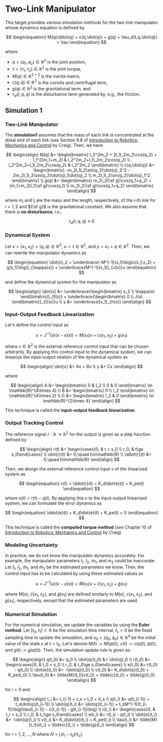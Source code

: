 # Two-Link Manipulator

This target provides various simulation methods for the two-link manipulator whose dynamics equation is defined by

$$
\begin{equation}
    M(q)\ddot{q} + c(q,\dot{q}) + g(q) + \tau_d(t,q,\dot{q}) = \tau
\end{equation}
$$

where

- $q = (q_1,q_2)\in\mathbb{R}^2$ is the joint position,
- $\tau = (\tau_1,\tau_2)\in\mathbb{R}^2$ is the joint torque,
- $M(q)\in\mathbb{R}^{2\times 2}$ is the inertia matrix,
- $c(q,\dot{q})\in\mathbb{R}^2$ is the coriolis and centrifugal term,
- $g(q)\in\mathbb{R}^2$ is the gravitational term, and
- $\tau_d(t,q,\dot{q})$ is the disturbance term generated by, e.g., the friction.

## Simulation 1

### Two-Link Manipulator

The **simulation1** assumes that the mass of each link is concentrated at the distal end of each link (see Section 6.8 of [Introduction to Robotics: Mechanics and Control](https://www.amazon.com/Introduction-Robotics-Mechanics-Control-3rd/dp/0201543613) by Craig). Then, we have

$$
\begin{align}
    M(q) &= \begin{bmatrix} l_2^2m_2 + 2l_1l_2m_2\cos(q_2) + l_1^2(m_1+m_2) & l_2^2m_2+l_1l_2m_2\cos(q_2) \\ l_2^2m_2+l_1l_2m_2\cos(q_2) & l_2^2m_2 \end{bmatrix} \\
    c(q,\dot{q}) &= \begin{bmatrix} -m_2l_1l_2\sin(q_2)\dot{q}_2^2 - 2m_2l_1l_2\sin(q_2)\dot{q}_1\dot{q}_2 \\ m_2l_1l_2\sin(q_2)\dot{q}_1^2 \end{bmatrix} \\
    g(q) &= \begin{bmatrix} m_2l_2{\sf g}\cos(q_1+q_2) + (m_1+m_2)l_1{\sf g}\cos(q_1) \\ m_2l_2{\sf g}\cos(q_1+q_2) \end{bmatrix}
\end{align}
$$

where $m_i$ and $l_i$ are the mass and the length, respectively, of the $i$-th link for $i=1,2$ and ${\sf g}$ is the gravitational constant. We also assume that there is **no disturbance**, i.e.,

$$
\begin{equation}
    \tau_d(t,q,\dot{q}) \equiv 0
\end{equation}
$$

### Dynamical System

Let $x = (x_1,x_2) = (q,\dot{q})\in\mathbb{R}^4$, $u = \tau\in\mathbb{R}^2$, and $y = x_1 = q\in\mathbb{R}^2$. Then, we can rewrite the manipulator dynamics as

$$
\begin{equation}
    \dot{x}_2 = \underbrace{-M^{-1}(x_1)\big(c(x_1,x_2) + g(x_1)\big)}_{\kappa(x)} + \underbrace{M^{-1}(x_1)}_{J(x)}u
\end{equation}
$$

and define the dynamical system for the manipulator as

$$
\begin{align}
    \dot{x} &= \underbrace{\begin{bmatrix} x_2 \\ \kappa(x) \end{bmatrix}}_{f(x)} + \underbrace{\begin{bmatrix} 0 \\ J(x) \end{bmatrix}}_{G(x)}u \\
    y &= \underbrace{x_1}_{h(x)}
\end{align}
$$

### Input-Output Feedback Linearization

Let's define the control input as

$$
\begin{equation}
    u = J^{-1}(x)(v - \kappa(x)) = M(x_1)v + c(x_1,x_2) + g(x_1)
\end{equation}
$$

where $v\in\mathbb{R}^2$ is the external reference control input that can be chosen arbitrarily. By applying this control input to the dynamical system, we can linearize the input-output relation of the dynamical system as

$$
\begin{align}
    \dot{x} &= Ax + Bv \\
    y &= Cx
\end{align}
$$

where

$$
\begin{align}
    A &= \begin{bmatrix} 0 & I_2 \\ 0 & 0 \end{bmatrix} \in \mathbb{R}^{4\times 4} \\
    B &= \begin{bmatrix} 0 \\ I_2 \end{bmatrix} \in \mathbb{R}^{4\times 2} \\
    C &= \begin{bmatrix} I_2 & 0 \end{bmatrix} \in \mathbb{R}^{2\times 4}
\end{align}
$$

This technique is called the **input-output feedback linearization**.

### Output Tracking Control

The reference signal $r:\mathbb{R}\to\mathbb{R}^2$ for the output is given as a step function defined by

$$
\begin{align}
    r(t) &= \begin{cases}0, & t < s_0 \\ r_0, & t\ge s_0\end{cases} \\
    \dot{r}(t) &= 0,\quad t\in\mathbb{R} \\
    \ddot{r}(t) &= 0,\quad t\in\mathbb{R}
\end{align}
$$

Then, we design the external reference control input $v$ of the linearized system as

$$
\begin{equation}
    v(t) = \ddot{r}(t) + K_d\dot{e}(t) + K_pe(t)
\end{equation}
$$

where $e(t) = r(t) - q(t)$. By applying this $v$ to the input-output linearized system, we can formulate the error dynamics as

$$
\begin{equation}
    \ddot{e}(t) + K_d\dot{e}(t) + K_pe(t) = 0
\end{equation}
$$

This technique is called the **computed torque method** (see Chapter 10 of [Introduction to Robotics: Mechanics and Control](https://www.amazon.com/Introduction-Robotics-Mechanics-Control-3rd/dp/0201543613) by Craig).

### Modeling Uncertainty

In practice, we do not know the manipulator dynamics accurately. For example, the manipulator parameters $l_1$, $l_2$, $m_1$, and $m_2$ could be inaccurate. Let $\tilde{l}_1$, $\tilde{l}_2$, $\tilde{m}_1$, and $\tilde{m}_2$ be the estimated parameters we know. Then, the control input has to be calculated by using these estimated values as

$$
\begin{equation}
    u = \tilde{J}^{-1}(x)(v - \tilde{\kappa}(x)) = \tilde{M}(x_1)v + \tilde{c}(x_1,x_2) + \tilde{g}(x_1)
\end{equation}
$$

where $\tilde{M}(x)$, $\tilde{c}(x_1,x_2)$, and $\tilde{g}(x_1)$ are defined similarly to $M(x)$, $c(x_1,x_2)$, and $g(x_1)$, respectively, except that the estimated parameters are used.

### Numerical Simulation

For the numerical simulation, we update the variables by using the **Euler method**. Let $[t_0,t_1]\subset\mathbb{R}$ be the simulation time interval, $t_s>0$ be the fixed sampling time to update the simulation, and $x_0 = (q_0, \dot{q}_0)\in\mathbb{R}^4$ be the initial value of the state $x$ at $t=t_0$. Let's denote $M(t) := M(q(t))$, $c(t) := c(q(t),\dot{q}(t))$, and $g(t) := g(q(t))$. Then, the simulation update rule is given as:

$$
\begin{align}
    q(t_0) &= q_0 \\
    \dot{q}(t_0) &= \dot{q}_0 \\
    r(t_0) &= \begin{cases}0, & t_0 < s_0 \\ r_0, & t_0\ge s_0\end{cases} \\
    e(t_0) &= r(t_0) - q(t_0) \\
    \dot{e}(t_0) &= -\dot{q}(t_0) \\
    v(t_0) &= K_d\dot{e}(t_0) + K_pe(t_0) \\
    \tau(t_0) &= \tilde{M}(t_0)v(t_0) + \tilde{c}(t_0) + \tilde{g}(t_0)
\end{align}
$$

for $i=0$ and

$$
\begin{align}
    t_i &= t_{i-1} + t_s = t_0 + it_s \\
    q(t_i) &= q(t_{i-1}) + t_s\dot{q}(t_{i-1}) \\
    \dot{q}(t_i) &= \dot{q}(t_{i-1}) + t_sM^{-1}(t_{i-1})\big(\tau(t_{i-1}) - c(t_{i-1}) - g(t_{i-1})\big) \\
    r(t_i) &= \begin{cases}0, & t_i < s_0 \\ r_0, & t_i\ge s_0\end{cases} \\
    e(t_i) &= r(t_i) - q(t_i) \\
    \dot{e}(t_i) &= -\dot{q}(t_i) \\
    v(t_i) &= K_d\dot{e}(t_i) + K_pe(t_i) \\
    \tau(t_i) &= \tilde{M}(t_i)v(t_i) + \tilde{c}(t_i) + \tilde{g}(t_i)
\end{align}
$$

for $i=1,2,\dots,N$ where $N = \lfloor(t_1-t_0)/t_s\rfloor$.
